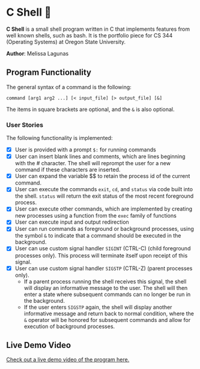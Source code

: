 # C Shell :shell:

**C Shell** is a small shell program written in C that implements features from well known shells, such as bash. 
It is the portfolio piece for CS 344 (Operating Systems)  at Oregon State University.

**Author**: Melissa Lagunas

## Program Functionality 

The general syntax of a command is the following: 

    command [arg1 arg2 ...] [< input_file] [> output_file] [&]

The items in square brackets are optional, and the <code>&</code> is also optional.

### User Stories

The following functionality is implemented:


- [X] User is provided with a prompt <code>$:</code> for running commands
- [X] User can insert blank lines and comments, which are lines beginning with the # character. The shell will reprompt the user for a new command if these characters are inserted.
- [X] User can expand the variable $$ to retain the process id of the current command.
- [X] User can execute the commands <code>exit</code>, <code>cd</code>, and <code>status</code> via code built into the shell. <code>status</code> will return the exit status of the most recent foreground process.
- [X] User can execute other commands, which are implemented by creating new processes using a function from the <code>exec</code> family of functions
- [X] User can execute input and output redirection
- [X] User can run commands as foreground or background processes, using the symbol <code>&</code> to indicate that a command should be executed in the background.
- [X] User can use custom signal handler <code>SIGINT</code> (CTRL-C) (child foreground processes only). This process will terminate itself upon receipt of this signal. 
- [X] User can use custom signal handler <code>SIGSTP</code> (CTRL-Z) (parent processes only). 
   - If a parent process running the shell receives this signal, the shell will display an informative message to the user. The shell will then enter a state where subsequent commands can no longer be run in the background. 
   - If the user enters <code>SIGSTP</code> again, the shell will display another informative message and return back to normal condition, where the <code>&</code> operator will be honored for subsequent commands and allow for execution of background processes.


## Live Demo Video

[Check out a live demo video of the program here.](https://youtu.be/TzZW9POTWDI)

